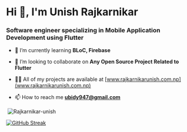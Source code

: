 <h1>Hi 👋, I'm Unish Rajkarnikar</h1>
<h3>Software engineer specializing in Mobile Application Development using Flutter</h3>

- 🌱 I’m currently learning **BLoC, Firebase**

- 👯 I’m looking to collaborate on **Any Open Source Project Related to Flutter**

- 👨‍💻 All of my projects are available at [www.rajkarnikarunish.com.np](www.rajkarnikarunish.com.np)

- 📫 How to reach me **ubidy947@gmail.com**

<p>&nbsp;<img align="center" src="https://github-readme-stats.vercel.app/api?username=Rajkarnikar-unish&show_icons=true&theme=onedark&locale=en" alt="Rajkarnikar-unish" /></p>

[![GitHub Streak](https://streak-stats.demolab.com?user=rajkarnikar-unish&theme=dark&hide_border=true)](https://git.io/streak-stats)
